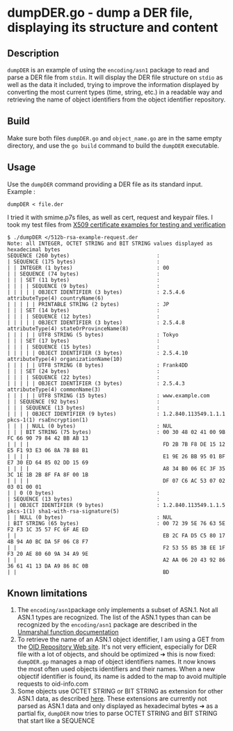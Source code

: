 # dumpDER.go - dump a DER file, displaying its structure and content

## Description
`dumpDER` is an example of using the `encoding/asn1` package to read and parse a DER file from `stdin`. It will display the DER file structure on `stdio` as well as the data it included, trying to improve the information displayed by converting the most current types (time, string, etc.) in a readable way and retrieving the name of object identifiers from the object identifier repository.

## Build
Make sure both files `dumpDER.go` and `object_name.go` are in the same empty directory, and use the `go build` command to build the `dumpDER` executable.

## Usage

Use the `dumpDER` command providing a DER file as its standard input. Example :

```
dumpDER < file.der
```
I tried it with smime.p7s files, as well as cert, request and keypair files. I took my test files from [X509 certificate examples for testing and verification](http://fm4dd.com/openssl/certexamples.htm)

```
$ ./dumpDER </512b-rsa-example-request.der
Note: all INTEGER, OCTET STRING and BIT STRING values displayed as hexadecimal bytes
SEQUENCE (260 bytes)                            :
| SEQUENCE (175 bytes)                          :
| | INTEGER (1 bytes)                           : 00
| | SEQUENCE (74 bytes)                         :
| | | SET (11 bytes)                            :
| | | | SEQUENCE (9 bytes)                      :
| | | | | OBJECT IDENTIFIER (3 bytes)           : 2.5.4.6 attributeType(4) countryName(6)
| | | | | PRINTABLE STRING (2 bytes)            : JP
| | | SET (14 bytes)                            :
| | | | SEQUENCE (12 bytes)                     :
| | | | | OBJECT IDENTIFIER (3 bytes)           : 2.5.4.8 attributeType(4) stateOrProvinceName(8)
| | | | | UTF8 STRING (5 bytes)                 : Tokyo
| | | SET (17 bytes)                            :
| | | | SEQUENCE (15 bytes)                     :
| | | | | OBJECT IDENTIFIER (3 bytes)           : 2.5.4.10 attributeType(4) organizationName(10)
| | | | | UTF8 STRING (8 bytes)                 : Frank4DD
| | | SET (24 bytes)                            :
| | | | SEQUENCE (22 bytes)                     :
| | | | | OBJECT IDENTIFIER (3 bytes)           : 2.5.4.3 attributeType(4) commonName(3)
| | | | | UTF8 STRING (15 bytes)                : www.example.com
| | SEQUENCE (92 bytes)                         :
| | | SEQUENCE (13 bytes)                       :
| | | | OBJECT IDENTIFIER (9 bytes)             : 1.2.840.113549.1.1.1 pkcs-1(1) rsaEncryption(1)
| | | | NULL (0 bytes)                          : NUL
| | | BIT STRING (75 bytes)                     : 00 30 48 02 41 00 9B FC 66 90 79 84 42 BB AB 13
| | | |                                           FD 2B 7B F8 DE 15 12 E5 F1 93 E3 06 8A 7B B8 B1
| | | |                                           E1 9E 26 BB 95 01 BF E7 30 ED 64 85 02 DD 15 69
| | | |                                           A8 34 B0 06 EC 3F 35 3C 1E 1B 2B 8F FA 8F 00 1B
| | | |                                           DF 07 C6 AC 53 07 02 03 01 00 01
| | 0 (0 bytes)                                 :
| SEQUENCE (13 bytes)                           :
| | OBJECT IDENTIFIER (9 bytes)                 : 1.2.840.113549.1.1.5 pkcs-1(1) sha1-with-rsa-signature(5)
| | NULL (0 bytes)                              : NUL
| BIT STRING (65 bytes)                         : 00 72 39 5E 76 63 5E F2 F3 1C 35 57 FC 6F AE ED
| |                                               EB 2C FA D5 C5 80 17 4B 94 A0 BC DA 5F 06 C8 F7
| |                                               F2 53 55 B5 3B EE 1F F3 20 AE 80 60 9A 34 A9 9E
| |                                               A2 AA 06 20 43 92 86 36 61 41 13 DA A9 86 8C 0B
| |                                               BD
```


## Known limitations

1. The `encoding/asn1`package only implements a subset of ASN.1. Not all ASN.1 types are recognized. The list of the ASN.1 types than can be recognized by the `encoding/asn1` package are described in the [Unmarshal function documentation](https://golang.org/pkg/encoding/asn1/#Unmarshal)
2. To retrieve the name of an ASN.1 object identifier, I am using a GET from the [OID Repository Web site](http://oid-info.com/). It's not very efficient, especially for DER file with a lot of objects, and should be optimized &#10132; this is now fixed: `dumpDER.gp` manages a map of object identifiers names. It now knows the most often used objects identifiers and their names. When a new objectif identifier is found, its name is added to the map to avoid multiple requests to oid-info.com
3. Some objects use OCTET STRING or BIT STRING as extension for other ASN.1 data, as described [here](https://stackoverflow.com/questions/15299201/asn-1-octet-strings). These extensions are currently not parsed as ASN.1 data and only displayed as hexadecimal bytes  &#10132; as a partial fix, `dumpDER` now tries to parse OCTET STRING and BIT STRING that start like a SEQUENCE


